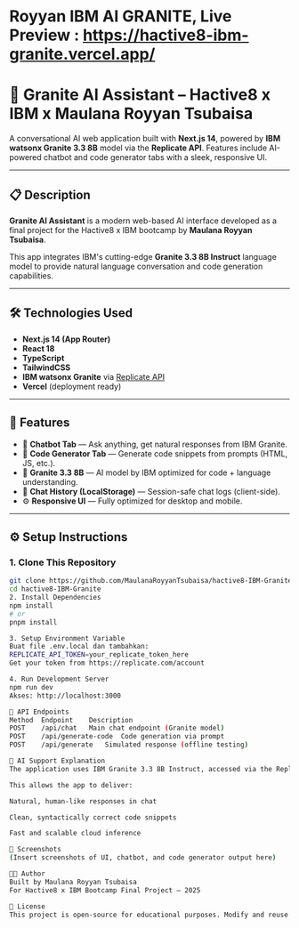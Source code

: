 # Royyan IBM AI GRANITE, Live Preview : https://hactive8-ibm-granite.vercel.app/

# 🧠 Granite AI Assistant – Hactive8 x IBM x Maulana Royyan Tsubaisa

A conversational AI web application built with **Next.js 14**, powered by **IBM watsonx Granite 3.3 8B** model via the **Replicate API**. Features include AI-powered chatbot and code generator tabs with a sleek, responsive UI.

---

## 📋 Description

**Granite AI Assistant** is a modern web-based AI interface developed as a final project for the Hactive8 x IBM bootcamp by **Maulana Royyan Tsubaisa**.

This app integrates IBM's cutting-edge **Granite 3.3 8B Instruct** language model to provide natural language conversation and code generation capabilities.

---

## 🛠️ Technologies Used

- **Next.js 14 (App Router)**
- **React 18**
- **TypeScript**
- **TailwindCSS**
- **IBM watsonx Granite** via [Replicate API](https://replicate.com/ibm-granite)
- **Vercel** (deployment ready)

---

## 🚀 Features

- 💬 **Chatbot Tab** — Ask anything, get natural responses from IBM Granite.
- 🧠 **Code Generator Tab** — Generate code snippets from prompts (HTML, JS, etc.).
- 🧪 **Granite 3.3 8B** — AI model by IBM optimized for code + language understanding.
- 💾 **Chat History (LocalStorage)** — Session-safe chat logs (client-side).
- ⚙️ **Responsive UI** — Fully optimized for desktop and mobile.

---

## ⚙️ Setup Instructions

### 1. Clone This Repository

```bash
git clone https://github.com/MaulanaRoyyanTsubaisa/hactive8-IBM-Granite.git
cd hactive8-IBM-Granite
2. Install Dependencies
npm install
# or
pnpm install

3. Setup Environment Variable
Buat file .env.local dan tambahkan:
REPLICATE_API_TOKEN=your_replicate_token_here
Get your token from https://replicate.com/account

4. Run Development Server
npm run dev
Akses: http://localhost:3000

🔌 API Endpoints
Method	Endpoint	Description
POST	/api/chat	Main chat endpoint (Granite model)
POST	/api/generate-code	Code generation via prompt
POST	/api/generate	Simulated response (offline testing)

🤖 AI Support Explanation
The application uses IBM Granite 3.3 8B Instruct, accessed via the Replicate API. Prompt formatting follows role-based messaging (Human: / Assistant:) and uses polling to handle asynchronous response generation.

This allows the app to deliver:

Natural, human-like responses in chat

Clean, syntactically correct code snippets

Fast and scalable cloud inference

📸 Screenshots
(Insert screenshots of UI, chatbot, and code generator output here)

👨‍💻 Author
Built by Maulana Royyan Tsubaisa
For Hactive8 x IBM Bootcamp Final Project – 2025

📄 License
This project is open-source for educational purposes. Modify and reuse with credit. No commercial use without permission.

```

